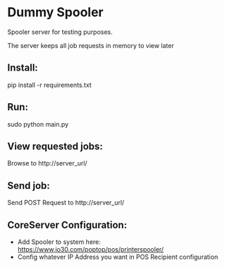 # Dummy Spooler

Spooler server for testing purposes.

The server keeps all job requests in memory to view later

## Install:
pip install -r requirements.txt

## Run:
sudo python main.py

## View requested jobs:
Browse to http://server_url/

## Send job:
Send POST Request to http://server_url/

## CoreServer Configuration:
- Add Spooler to system here: https://www.jo30.com/poptop/pos/printerspooler/
- Config whatever IP Address you want in POS Recipient configuration


